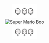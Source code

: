 <p align="center">
  <img src="./ghost.gif" alt="Tiny Ghost" /> <br>
 <img src="https://media1.tenor.com/m/DiZ6wOY9jJwAAAAd/super-mario-world-boo.gif" alt="Super Mario Boo" width="200" /> <br>
  <img src="./ghost.gif" alt="Tiny Ghost" />
</p>
 
